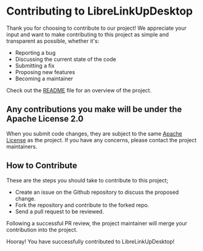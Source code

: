 # Contributing to LibreLinkUpDesktop

Thank you for choosing to contribute to our project! We appreciate your input and want to make contributing to this project as simple and transparent as possible, whether it's:

- Reporting a bug
- Discussing the current state of the code
- Submitting a fix
- Proposing new features
- Becoming a maintainer

Check out the [README](https://github.com/Crazy-Marvin/LibreLinkUpDesktop/blob/trunk/README.md) file for an overview of the project.

## Any contributions you make will be under the Apache License 2.0

When you submit code changes, they are subject to the same [Apache License](https://www.apache.org/licenses/LICENSE-2.0) as the project. 
If you have any concerns, please contact the project maintainers.

## How to Contribute

These are the steps you should take to contribute to this project;

- Create an issue on the Github repository to discuss the proposed change.
- Fork the repository and contribute to the forked repo.
- Send a pull request to be reviewed.

Following a successful PR review, the project maintainer will merge your contribution into the project.

Hooray! You have successfully contributed to LibreLinkUpDesktop!

